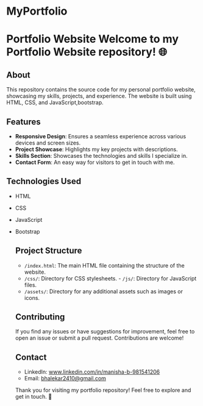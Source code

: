 # MyPortfolio
 # Portfolio Website  Welcome to my Portfolio Website repository! 🌐 
 
 ## About
 This repository contains the source code for my personal  portfolio website, showcasing my skills, projects, and experience.  The website is built using HTML, CSS, and JavaScript,bootstrap. 
 
 ## Features
 - **Responsive Design**: Ensures a seamless experience across various devices and screen sizes.
 - **Project Showcase**: Highlights my key projects with descriptions.
 - **Skills Section**: Showcases the technologies and skills I specialize in.
 - **Contact Form**: An easy way for visitors to get in touch with me.
 
 ## Technologies Used 
 - HTML
 - CSS
 - JavaScript
 - Bootstrap
 
   ## Project Structure 
   - `/index.html`: The main HTML file containing the structure of the website.
   - `/css/`: Directory for CSS stylesheets. - `/js/`: Directory for JavaScript files.
   -  `/assets/`: Directory for any additional assets such as images or icons.

    ## Contributing
    If you find any issues or have suggestions for improvement, feel free to open an issue or submit a pull request. Contributions are welcome!

   ## Contact
   - LinkedIn: www.linkedin.com/in/manisha-b-981541206
   - Email: bhalekar2410@gmail.com
   
   Thank you for visiting my portfolio repository! Feel free to explore and get in touch. 👋
